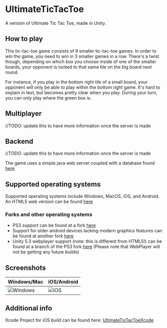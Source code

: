 # UltimateTicTacToe

A version of Ultimate Tic Tac Toe, made in Unity.

## How to play
This tic-tac-toe game consists of 9 smaller tic-tac-toe games. In order to win the game, you need to win in 3 smaller games in a row. There's a twist though, depending on which box you choose inside of one of the smaller boards, your opponent is locked to that same tile on the big board next round.

For instance, if you play in the bottom right tile of a small board, your opponent will only be able to play within the bottom right game. It's hard to explain in text, but becomes pretty clear when you play. During your turn, you can only play where the green box is.

## Multiplayer
//TODO: update this to have more information once the server is made

## Backend
//TODO: update this to have more information once the server is made

The game uses a simple java web server coupled with a database found [here](https://github.com/alterednode/UltimateTicTacToeServer)

## Supported operating systems
Supported operating systems include Windows, MacOS, iOS, and Android. An HTML5 web version can be found [here](https://romangarms.com/UltimateTicTacToe/index.html)

### Forks and other operating systems
- PS3 support can be found at a fork [here](https://github.com/Romano-Garmez/UltimateTicTacToePS3)
- Support for older android devices lacking modern graphics features can be found at another fork [here](https://github.com/CNSeattle/UltimateTicTacToe)
- Unity 5.3 webplayer support (note: this is different from HTML5!) can be found at a branch of the PS3 fork [here](https://github.com/Romano-Garmez/UltimateTicTacToePS3/tree/unity-5.3) (Please note that WebPlayer will not be getting any future builds)

## Screenshots
| Windows/Mac     | iOS/Android       |
| -------------- | -------------- |
| ![Windows](https://i.imgur.com/jWrY3s3.jpg)   | ![iOS](https://i.imgur.com/80Ue9Vz.png)    |

## Additional info
Xcode Project for iOS build can be found here: [UltimateTicTacToeXcode](https://github.com/Romano-Garmez/UltimateTicTacToeXcode)
